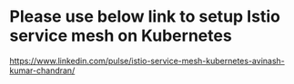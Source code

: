 # Please use below link to setup Istio service mesh on Kubernetes

https://www.linkedin.com/pulse/istio-service-mesh-kubernetes-avinash-kumar-chandran/

